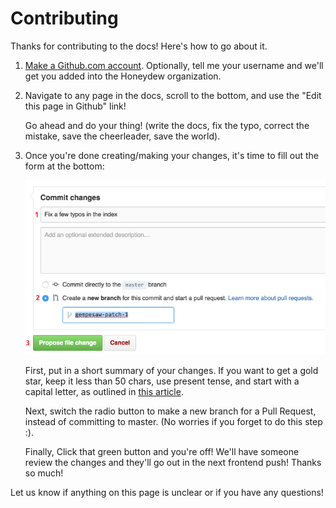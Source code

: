 # Contributing

Thanks for contributing to the docs! Here's how to go about it.

1.  [Make a Github.com account][join]. Optionally, tell me your
    username and we'll get you added into the Honeydew organization.

2.  Navigate to any page in the docs, scroll to the bottom, and use
    the "Edit this page in Github" link!

    Go ahead and do your thing! (write the docs, fix the typo, correct
    the mistake, save the cheerleader, save the world).

3.  Once you're done creating/making your changes, it's time to fill
    out the form at the bottom:

    ![propose file change](propose-file-change.png)

    First, put in a short summary of your changes. If you want to get
    a gold star, keep it less than 50 chars, use present tense, and
    start with a capital letter, as outlined in
    [this article][commitrules].

    Next, switch the radio button to make a new branch for a Pull
    Request, instead of committing to master. (No worries if you
    forget to do this step :).

    Finally, Click that green button and you're off! We'll have someone review
    the changes and they'll go out in the next frontend push! Thanks
    so much!

Let us know if anything on this page is unclear or if you have any
questions!

[join]: https://github.com/join
[docs]: https://github.com/honeydew-sc/honeydew-ng/tree/master/docs
[mdbasic1]: https://help.github.com/articles/markdown-basics/
[mdbasic2]: https://guides.github.com/features/mastering-markdown/
[raw]: https://raw.githubusercontent.com/honeydew-sc/honeydew-ng/master/docs/faq/contributing.md
[commitrules]: http://tbaggery.com/2008/04/19/a-note-about-git-commit-messages.html

